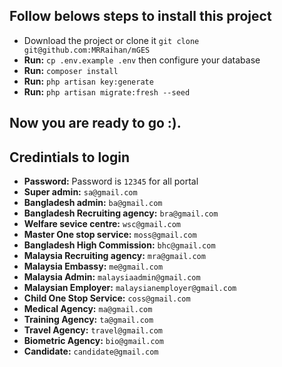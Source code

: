 ## Follow belows steps to install this project

-   Download the project or clone it `git clone git@github.com:MRRaihan/mGES`
-   **Run:** `cp .env.example .env` then configure your database
-   **Run:** `composer install`
-   **Run:** `php artisan key:generate`
-   **Run:** `php artisan migrate:fresh --seed`

## Now you are ready to go :).

## Credintials to login

-   **Password:** Password is `12345` for all portal
-   **Super admin:** `sa@gmail.com`
-   **Bangladesh admin:** `ba@gmail.com`
-   **Bangladesh Recruiting agency:** `bra@gmail.com`
-   **Welfare sevice centre:** `wsc@gmail.com`
-   **Master One stop service:** `moss@gmail.com`
-   **Bangladesh High Commission:** `bhc@gmail.com`
-   **Malaysia Recruiting agency:** `mra@gmail.com`
-   **Malaysia Embassy:** `me@gmail.com`
-   **Malaysia Admin:** `malaysiaadmin@gmail.com`
-   **Malaysian Employer:** `malaysianemployer@gmail.com`
-   **Child One Stop Service:** `coss@gmail.com`
-   **Medical Agency:** `ma@gmail.com`
-   **Training Agency:** `ta@gmail.com`
-   **Travel Agency:** `travel@gmail.com`
-   **Biometric Agency:** `bio@gmail.com`
-   **Candidate:** `candidate@gmail.com`
